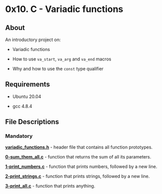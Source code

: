 # 0x10. C - Variadic functions

## About

An introductory project on:

- Variadic functions

- How to use `va_start`, `va_arg` and `va_end` macros

- Why and how to use the `const` type qualifier

## Requirements

- Ubuntu 20.04

- gcc 4.8.4

## File Descriptions

### Mandatory

**[variadic_functions.h](variadic_functions.h)** - header file that contains all function prototypes.



**[0-sum_them_all.c](0-sum_them_all.c)** - function that returns the sum of all its parameters.



**[1-print_numbers.c](1-print_numbers.c)** - function that prints numbers, followed by a new line.



**[2-print_strings.c](2-print_strings.c)** - function that prints strings, followed by a new line.



**[3-print_all.c](3-print_all.c)** - function that prints anything.
